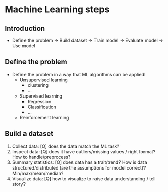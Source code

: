 # Machine Learning steps

## Introduction
- Define the problem -> Build dataset -> Train model -> Evaluate model -> Use model

## Define the problem
- Define the problem in a way that ML algorithms can be applied
  - Unsupervised learning
    - clustering
    - ...
  - Supervised learning
    - Regression
    - Classification
    - ...
  - Reinforcement learning

## Build a dataset
1. Collect data: [Q] does the data match the ML task?
2. Inspect data: [Q] does it have outliers/missing values / right format? How to handle/preprocess?
3. Summary statistics: [Q] does data has a trait/trend? How is data structured/distributed (are the assumptions for model correct)? Min/max/mean/median?
4. Visualize data: [Q] how to visualize to raise data understanding / tell story?